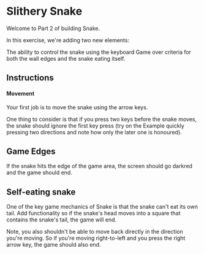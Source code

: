 # Slithery Snake

Welcome to Part 2 of building Snake.

In this exercise, we're adding two new elements:

The ability to control the snake using the keyboard
Game over criteria for both the wall edges and the snake eating itself.

## Instructions

#### Movement

Your first job is to move the snake using the arrow keys.

One thing to consider is that if you press two keys before the snake moves, the snake should ignore the first key press (try on the Example quickly pressing two directions and note how only the later one is honoured).

## Game Edges

If the snake hits the edge of the game area, the screen should go darkred and the game should end.

## Self-eating snake

One of the key game mechanics of Snake is that the snake can't eat its own tail. Add functionality so if the snake's head moves into a square that contains the snake's tail, the game will end.

Note, you also shouldn't be able to move back directly in the direction you're moving. So if you're moving right-to-left and you press the right arrow key, the game should also end.
